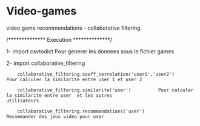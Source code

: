 # Video-games
video game recommendations - collaborative filtering

/************** Execution **************/

1- import csvtodict					Pour generer les donnees sous le fichier games

2- import collaborative_filtering

		collaborative_filtering.coeff_correlation('user1','user2')  	Pour calculer la similarite entre user 1 et user 2
		
		collaborative_filtering.similarite('user')			Pour calculer la similarite entre user  et les autres 											utilisateurs
		
		collaborative_filtering.recommandations('user')			Recommander des jeux video pour user
